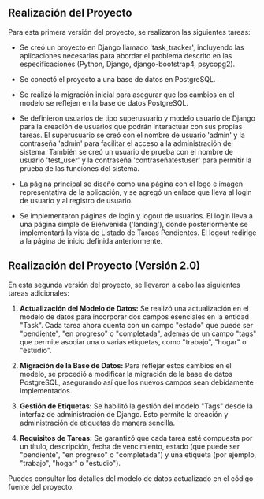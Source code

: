 ## Realización del Proyecto

Para esta primera versión del proyecto, se realizaron las siguientes tareas:

- Se creó un proyecto en Django llamado 'task_tracker', incluyendo las aplicaciones necesarias para abordar el problema descrito en las especificaciones (Python, Django, django-bootstrap4, psycopg2).

- Se conectó el proyecto a una base de datos en PostgreSQL.

- Se realizó la migración inicial para asegurar que los cambios en el modelo se reflejen en la base de datos PostgreSQL.

- Se definieron usuarios de tipo superusuario y modelo usuario de Django para la creación de usuarios que podrán interactuar con sus propias tareas. El superusuario se creó con el nombre de usuario 'admin' y la contraseña 'admin' para facilitar el acceso a la administración del sistema. También se creó un usuario de prueba con el nombre de usuario 'test_user' y la contraseña 'contraseñatestuser' para permitir la prueba de las funciones del sistema.

- La página principal se diseñó como una página con el logo e imagen representativa de la aplicación, y se agregó un enlace que lleva al login de usuario y al registro de usuario.

- Se implementaron páginas de login y logout de usuarios. El login lleva a una página simple de Bienvenida ('landing'), donde posteriormente se implementará la vista de Listado de Tareas Pendientes. El logout redirige a la página de inicio definida anteriormente.

## Realización del Proyecto (Versión 2.0)

En esta segunda versión del proyecto, se llevaron a cabo las siguientes tareas adicionales:

1. **Actualización del Modelo de Datos:** Se realizó una actualización en el modelo de datos para incorporar dos campos esenciales en la entidad "Task". Cada tarea ahora cuenta con un campo "estado" que puede ser "pendiente", "en progreso" o "completada", además de un campo "tags" que permite asociar una o varias etiquetas, como "trabajo", "hogar" o "estudio".

2. **Migración de la Base de Datos:** Para reflejar estos cambios en el modelo, se procedió a modificar la migración de la base de datos PostgreSQL, asegurando así que los nuevos campos sean debidamente implementados.

3. **Gestión de Etiquetas:** Se habilitó la gestión del modelo "Tags" desde la interfaz de administración de Django. Esto permite la creación y administración de etiquetas de manera sencilla.

4. **Requisitos de Tareas:** Se garantizó que cada tarea esté compuesta por un título, descripción, fecha de vencimiento, estado (que puede ser "pendiente", "en progreso" o "completada") y una etiqueta (por ejemplo, "trabajo", "hogar" o "estudio").

Puedes consultar los detalles del modelo de datos actualizado en el código fuente del proyecto.

